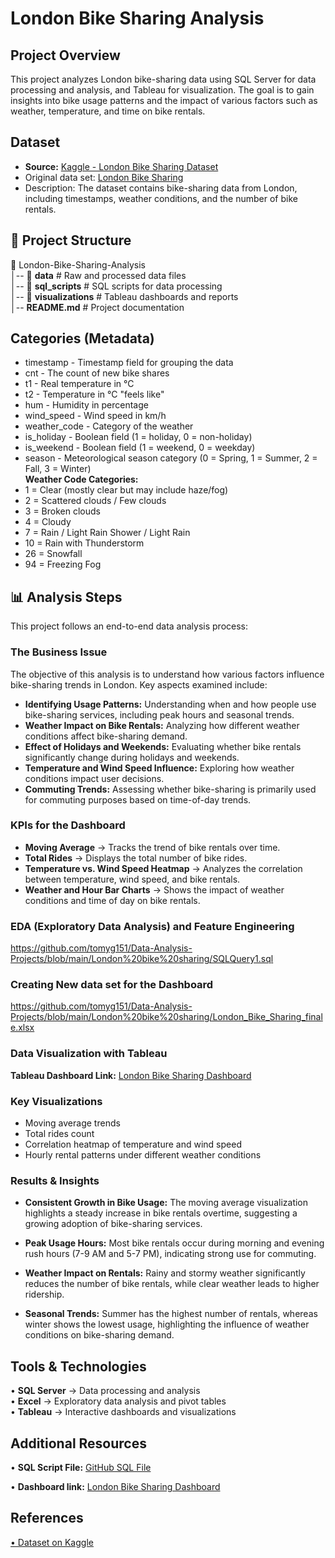 # London Bike Sharing Analysis
## Project Overview
This project analyzes London bike-sharing data using SQL Server for data processing and analysis, and Tableau for visualization. The goal is to gain insights into bike usage patterns and the impact of various factors such as weather, temperature, and time on bike rentals.

## Dataset
-	**Source:** <a href="https://www.kaggle.com/datasets/hmavrodiev/london-bike-sharing-dataset">
Kaggle - London Bike Sharing Dataset
</a><br/>
-	Original data set: <a href="https://github.com/tomyg151/Data-Analysis-Projects/blob/main/London%20bike%20sharing/original_data_london_merged.csv">London Bike Sharing
</a> <br/>
-	Description: The dataset contains bike-sharing data from London, including   timestamps, weather conditions, and the number of bike rentals.

## 📁 Project Structure
📂 London-Bike-Sharing-Analysis<br/>
│-- 📁 **data**                # Raw and processed data files<br/>
│-- 📁 **sql_scripts**         # SQL scripts for data processing<br/>
│-- 📁 **visualizations**      # Tableau dashboards and reports<br/>
│-- **README.md**             # Project documentation<br/>

## Categories (Metadata)
-	timestamp - Timestamp field for grouping the data<br/>
-	cnt - The count of new bike shares<br/>
-	t1 - Real temperature in °C<br/>
-	t2 - Temperature in °C "feels like"<br/>
-	hum - Humidity in percentage<br/>
-	wind_speed - Wind speed in km/h<br/>
-	weather_code - Category of the weather<br/>
-	is_holiday - Boolean field (1 = holiday, 0 = non-holiday)<br/>
-	is_weekend - Boolean field (1 = weekend, 0 = weekday)<br/>
-	season - Meteorological season category (0 = Spring, 1 = Summer, 2 = Fall, 3 = Winter)<br/>
**Weather Code Categories:**<br/>
-	1 = Clear (mostly clear but may include haze/fog)<br/>
-	2 = Scattered clouds / Few clouds<br/>
-	3 = Broken clouds<br/>
-	4 = Cloudy<br/>
-	7 = Rain / Light Rain Shower / Light Rain<br/>
-	10 = Rain with Thunderstorm<br/>
-	26 = Snowfall<br/>
-	94 = Freezing Fog<br/>

## 📊 Analysis Steps
This project follows an end-to-end data analysis process:<br/>

### The Business Issue
The objective of this analysis is to understand how various factors influence bike-sharing trends in London. Key aspects examined include:<br/>
-	**Identifying Usage Patterns:** Understanding when and how people use bike-sharing services, including peak hours and seasonal trends.<br/>
-	**Weather Impact on Bike Rentals:** Analyzing how different weather conditions affect bike-sharing demand.<br/>
-	**Effect of Holidays and Weekends:** Evaluating whether bike rentals significantly change during holidays and weekends.<br/>
-	**Temperature and Wind Speed Influence:** Exploring how weather conditions impact user decisions.<br/>
-	**Commuting Trends:** Assessing whether bike-sharing is primarily used for commuting purposes based on time-of-day trends.<br/>

### KPIs for the Dashboard
- **Moving Average** → Tracks the trend of bike rentals over time.<br/>
-	**Total Rides** → Displays the total number of bike rides.<br/>
-	**Temperature vs. Wind Speed Heatmap** → Analyzes the correlation between temperature, wind speed, and bike rentals.<br/>
- **Weather and Hour Bar Charts** → Shows the impact of weather conditions and time of day on bike rentals.<br/>

### EDA (Exploratory Data Analysis) and Feature Engineering
<a href="https://github.com/tomyg151/Data-Analysis-Projects/blob/main/London%20bike%20sharing/SQLQuery1.sql">
https://github.com/tomyg151/Data-Analysis-Projects/blob/main/London%20bike%20sharing/SQLQuery1.sql
</a><br/>

### Creating New data set for the Dashboard
<a href="https://github.com/tomyg151/Data-Analysis-Projects/blob/main/London%20bike%20sharing/London_Bike_Sharing_finale.xlsx"> 
https://github.com/tomyg151/Data-Analysis-Projects/blob/main/London%20bike%20sharing/London_Bike_Sharing_finale.xlsx
</a>

### Data Visualization with Tableau
**Tableau Dashboard Link:**
<a href="https://public.tableau.com/app/profile/tom3837/viz/LondonBikeSharing_17393803776540/LondonBikesSharing?publish=yes" >
London Bike Sharing Dashboard
</a>

### Key Visualizations
-	Moving average trends<br/>
-	Total rides count<br/>
-	Correlation heatmap of temperature and wind speed<br/>
-	Hourly rental patterns under different weather conditions<br/>

### Results & Insights
- **Consistent Growth in Bike Usage:** The moving average visualization highlights a steady increase in bike rentals overtime, suggesting a growing adoption of bike-sharing services.

- **Peak Usage Hours:** Most bike rentals occur during morning and evening rush hours (7-9 AM and 5-7 PM), indicating strong use for commuting.

- **Weather Impact on Rentals:** Rainy and stormy weather significantly reduces the number of bike rentals, while clear weather leads to higher ridership.

- **Seasonal Trends:** Summer has the highest number of rentals, whereas winter shows the lowest usage, highlighting the influence of weather conditions on bike-sharing demand.

## Tools & Technologies
•	**SQL Server** → Data processing and analysis<br/>
•	**Excel** → Exploratory data analysis and pivot tables<br/>
•	**Tableau** → Interactive dashboards and visualizations<br/>

## Additional Resources 
•	**SQL Script File:** <a href="https://github.com/tomyg151/Data-Analysis-Projects/blob/main/London%20bike%20sharing/SQLQuery1.sql">
GitHub SQL File
</a>

•	**Dashboard link:** <a href="https://public.tableau.com/app/profile/tom3837/viz/LondonBikeSharing_17393803776540/LondonBikesSharing?publish=yes">
London Bike Sharing Dashboard
</a>

## References
<a href="https://www.kaggle.com/datasets/hmavrodiev/london-bike-sharing-dataset">
  •	Dataset on Kaggle
</a>

